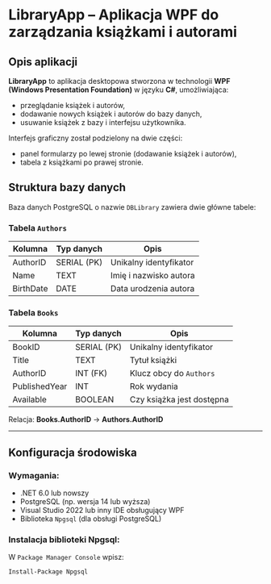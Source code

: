 #  LibraryApp – Aplikacja WPF do zarządzania książkami i autorami

##  Opis aplikacji

**LibraryApp** to aplikacja desktopowa stworzona w technologii **WPF (Windows Presentation Foundation)** w języku **C#**, umożliwiająca:

- przeglądanie książek i autorów,
- dodawanie nowych książek i autorów do bazy danych,
- usuwanie książek z bazy i interfejsu użytkownika.

Interfejs graficzny został podzielony na dwie części:
- panel formularzy po lewej stronie (dodawanie książek i autorów),
- tabela z książkami po prawej stronie.

## Struktura bazy danych

Baza danych PostgreSQL o nazwie `DBLibrary` zawiera dwie główne tabele:

### Tabela `Authors`
| Kolumna     | Typ danych   | Opis                        |
|-------------|--------------|-----------------------------|
| AuthorID    | SERIAL (PK)  | Unikalny identyfikator      |
| Name        | TEXT         | Imię i nazwisko autora      |
| BirthDate   | DATE         | Data urodzenia autora       |

### Tabela `Books`
| Kolumna       | Typ danych   | Opis                        |
|---------------|--------------|-----------------------------|
| BookID        | SERIAL (PK)  | Unikalny identyfikator      |
| Title         | TEXT         | Tytuł książki               |
| AuthorID      | INT (FK)     | Klucz obcy do `Authors`     |
| PublishedYear | INT          | Rok wydania                 |
| Available     | BOOLEAN      | Czy książka jest dostępna   |

Relacja: **Books.AuthorID** → **Authors.AuthorID**

---

## Konfiguracja środowiska

### Wymagania:

- .NET 6.0 lub nowszy
- PostgreSQL (np. wersja 14 lub wyższa)
- Visual Studio 2022 lub inny IDE obsługujący WPF
- Biblioteka `Npgsql` (dla obsługi PostgreSQL)

### Instalacja biblioteki Npgsql:
W `Package Manager Console` wpisz:

```bash
Install-Package Npgsql
